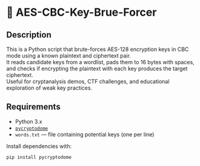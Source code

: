 # 🔐 AES-CBC-Key-Brue-Forcer

## Description

This is a Python script that brute-forces AES-128 encryption keys in CBC mode using a known plaintext and ciphertext pair.  
It reads candidate keys from a wordlist, pads them to 16 bytes with spaces, and checks if encrypting the plaintext with each key produces the target ciphertext.  
Useful for cryptanalysis demos, CTF challenges, and educational exploration of weak key practices.

## Requirements

- Python 3.x  
- [`pycryptodome`](https://pypi.org/project/pycryptodome/)
- `words.txt` — file containing potential keys (one per line)

Install dependencies with:

```bash
pip install pycryptodome
